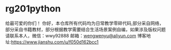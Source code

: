 # rg201python
给最可爱的你们！
你好，本仓库所有代码均为日常教学零碎代码,部分采自网络，部分采自书籍教材，部分根据教学需要结合生活场景案例自编，如果涉及版权问题请联系本人，微信：wwy92888   邮箱：wengwenyu@aliyun.com   博客地址:https://www.jianshu.com/u/f050d162bcc1